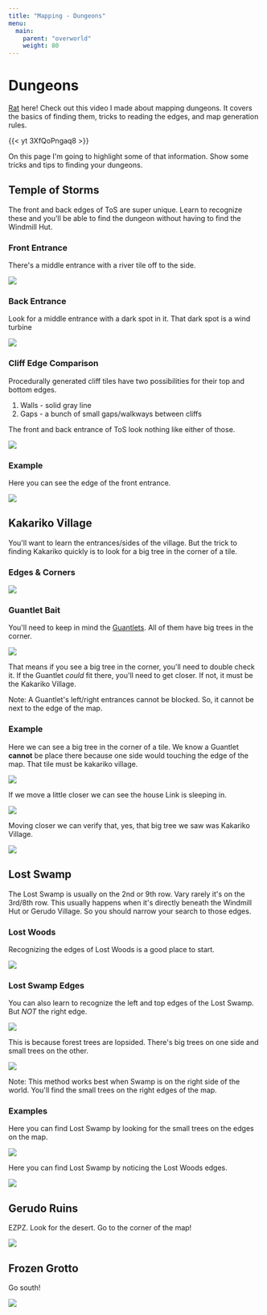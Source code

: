 ```yaml
---
title: "Mapping - Dungeons"
menu:
  main:
    parent: "overworld"
    weight: 80
---
```


# Dungeons
[Rat](www.twitch.tv/RatRacing) here! Check out this video I made about mapping dungeons. It covers the basics of finding them, tricks to reading the edges, and map generation rules.

{{< yt 3XfQoPngaq8 >}}

On this page I'm going to highlight some of that information. Show some tricks and tips to finding your dungeons.

## Temple of Storms

The front and back edges of ToS are super unique. Learn to recognize these and you'll be able to find the dungeon without having to find the Windmill Hut.

### Front Entrance
There's a middle entrance with a river tile off to the side.

![](/img/mapping/tos-front.PNG)

### Back Entrance
Look for a middle entrance with a dark spot in it. That dark spot is a wind turbine

![](/img/mapping/tos-backside.PNG)

### Cliff Edge Comparison
Procedurally generated cliff tiles have two possibilities for their top and bottom edges. 
1. Walls - solid gray line
2. Gaps - a bunch of small gaps/walkways between cliffs

The front and back entrance of ToS look nothing like either of those.

![](/img/mapping/tos-cliff-compare.png)

### Example
Here you can see the edge of the front entrance.

![](/img/mapping/tos-example.png)

## Kakariko Village
You'll want to learn the entrances/sides of the village. But the trick to finding Kakariko quickly is to look for a big tree in the corner of a tile.

### Edges & Corners

![](/img/mapping/kak-edges.PNG)

### Guantlet Bait
You'll need to keep in mind the [Guantlets](/overworld/guantlets/). All of them have big trees in the corner. 

![](/img/mapping/guantlet-bait.png)

That means if you see a big tree in the corner, you'll need to double check it. If the Guantlet *could* fit there, you'll need to get closer. If not, it must be the Kakariko Village.

Note: A Guantlet's left/right entrances cannot be blocked.  So, it cannot be next to the edge of the map.

### Example
Here we can see a big tree in the corner of a tile. We know a Guantlet **cannot** be place there because one side would touching the edge of the map. That tile must be kakariko village.

![](/img/mapping/kak-example-2.png)

If we move a little closer we can see the house Link is sleeping in.

![](/img/mapping/kak-example-3.png)

Moving closer we can verify that, yes, that big tree we saw was Kakariko Village.

![](/img/mapping/kak-example-4.png)

## Lost Swamp
The Lost Swamp is usually on the 2nd or 9th row. Vary rarely it's on the 3rd/8th row. This usually happens when it's directly beneath the Windmill Hut or Gerudo Village. So you should narrow your search to those edges.

### Lost Woods
Recognizing the edges of Lost Woods is a good place to start.

![](/img/mapping/lw-edges.PNG)

### Lost Swamp Edges
You can also learn to recognize the left and top edges of the Lost Swamp. But *NOT* the right edge.

![](/img/mapping/ls-edges.png)

This is because forest trees are lopsided. There's big trees on one side and small trees on the other.

![](/img/mapping/ls-trees.PNG)

Note: This method works best when Swamp is on the right side of the world. You'll find the small trees on the right edges of the map.

### Examples
Here you can find Lost Swamp by looking for the small trees on the edges on the map. 

![](/img/mapping/ls-example.png)

Here you can find Lost Swamp by noticing the Lost Woods edges.

![](/img/mapping/lw-example.png)

## Gerudo Ruins
EZPZ. Look for the desert. Go to the corner of the map!

![](/img/mapping/gr-example.PNG)

## Frozen Grotto
Go south!

![](/img/mapping/fg.png)